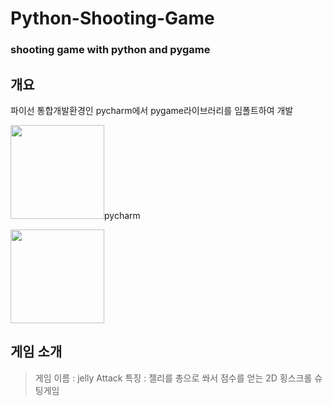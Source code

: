 # Python-Shooting-Game
### shooting game with python and pygame 

## 개요


파이선 통합개발환경인 pycharm에서 pygame라이브러리를 임폴트하여 개발

<p alt="pycharm" text-align=center ><img src="https://user-images.githubusercontent.com/83719746/121512306-8988a800-ca24-11eb-98b9-f2664741f20a.png" width=150>pycharm</p><p alt ="pygame" text-align=center><img src="https://user-images.githubusercontent.com/83719746/121512508-c05ebe00-ca24-11eb-9680-ca3a093b340d.png" width =150 ></p>


## 게임 소개

> 게임 이름 : jelly Attack
> 특징 : 젤리를 총으로 쏴서 점수를 얻는 2D 횡스크롤 슈팅게임
